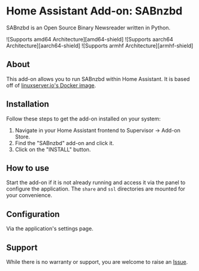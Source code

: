 # Home Assistant Add-on: SABnzbd

SABnzbd is an Open Source Binary Newsreader written in Python.

![Supports amd64 Architecture][amd64-shield] ![Supports aarch64 Architecture][aarch64-shield] ![Supports armhf Architecture][armhf-shield]

## About

This add-on allows you to run SABnzbd within Home Assistant. It is based off of [linuxserver.io's Docker image](https://github.com/linuxserver/docker-sabnzbd).

## Installation

Follow these steps to get the add-on installed on your system:

1. Navigate in your Home Assistant frontend to Supervisor -> Add-on Store.
2. Find the "SABnzbd" add-on and click it.
3. Click on the "INSTALL" button.

## How to use

Start the add-on if it is not already running and access it via the panel to configure the application. The `share` and `ssl` directories are mounted for your convenience.

## Configuration

Via the application's settings page.

## Support

While there is no warranty or support, you are welcome to raise an [Issue](https://github.com/nkm8/hassio-addons/issues).
